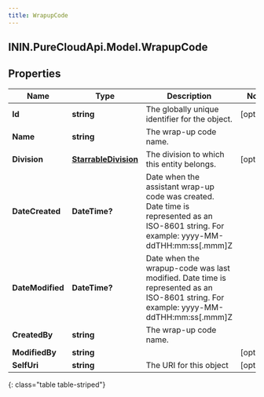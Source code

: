 ```yaml
---
title: WrapupCode
---
```

## ININ.PureCloudApi.Model.WrapupCode

## Properties

|Name | Type | Description | Notes|
|------------ | ------------- | ------------- | -------------|
| **Id** | **string** | The globally unique identifier for the object. | [optional] |
| **Name** | **string** | The wrap-up code name. | |
| **Division** | [**StarrableDivision**](StarrableDivision.html) | The division to which this entity belongs. | [optional] |
| **DateCreated** | **DateTime?** | Date when the assistant wrap-up code was created. Date time is represented as an ISO-8601 string. For example: yyyy-MM-ddTHH:mm:ss[.mmm]Z | |
| **DateModified** | **DateTime?** | Date when the wrapup-code was last modified. Date time is represented as an ISO-8601 string. For example: yyyy-MM-ddTHH:mm:ss[.mmm]Z | |
| **CreatedBy** | **string** | The wrap-up code name. | |
| **ModifiedBy** | **string** |  | [optional] |
| **SelfUri** | **string** | The URI for this object | [optional] |
{: class="table table-striped"}


